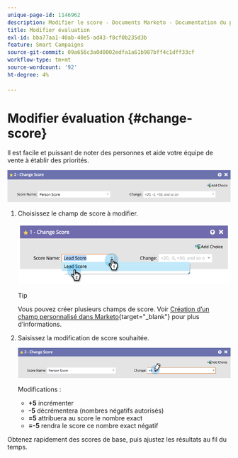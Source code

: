 ```yaml
---
unique-page-id: 1146962
description: Modifier le score - Documents Marketo - Documentation du produit
title: Modifier évaluation
exl-id: bba77aa1-40ab-40e5-ad43-f8cf0b235d3b
feature: Smart Campaigns
source-git-commit: 09a656c3a0d0002edfa1a61b987bff4c1dff33cf
workflow-type: tm+mt
source-wordcount: '92'
ht-degree: 4%

---
```


# Modifier évaluation {#change-score}

Il est facile et puissant de noter des personnes et aide votre équipe de vente à établir des priorités.

![](assets/change-score-1.png)

1. Choisissez le champ de score à modifier.

   ![](assets/change-score-2.png)

   >[!TIP]
   >
   >Vous pouvez créer plusieurs champs de score. Voir [Création d’un champ personnalisé dans Marketo](/help/marketo/product-docs/administration/field-management/create-a-custom-field-in-marketo.md){target="_blank"} pour plus d’informations.

1. Saisissez la modification de score souhaitée.

   ![](assets/change-score-3.png)

   Modifications :

   * **+5** incrémenter
   * **-5** décrémentera (nombres négatifs autorisés)
   * **=5** attribuera au score le nombre exact
   * **=-5** rendra le score ce nombre exact négatif

Obtenez rapidement des scores de base, puis ajustez les résultats au fil du temps.
